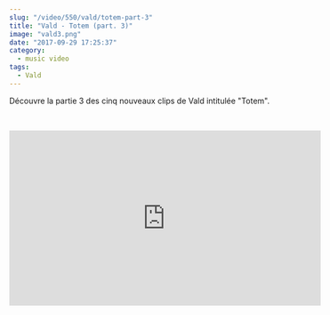 ```yaml
--- 
slug: "/video/550/vald/totem-part-3"
title: "Vald - Totem (part. 3)"
image: "vald3.png"
date: "2017-09-29 17:25:37"
category:
  - music video
tags:
  - Vald
---
```

<p>Découvre la partie 3 des cinq nouveaux clips de Vald intitulée "Totem".</p><br/><p><iframe width="560" height="315" src="https://www.youtube.com/embed/iYUSZUVCNNU" frameborder="0" allowfullscreen></iframe></p>